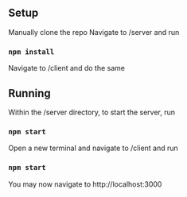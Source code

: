 ## Setup

Manually clone the repo
Navigate to /server and run
### `npm install`

Navigate to /client and do the same

## Running

Within the /server directory, to start the server, run
### `npm start`
Open a new terminal and navigate to /client and run
### `npm start`

You may now navigate to http://localhost:3000